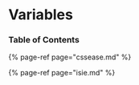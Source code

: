# Variables

### Table of Contents

{% page-ref page="cssease.md" %}

{% page-ref page="isie.md" %}

